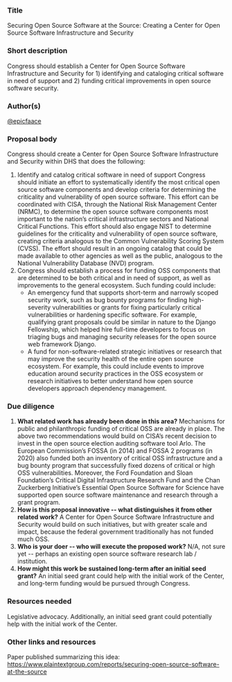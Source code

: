 ### Title

<!-- A short, pithy title for the proposal. -->

Securing Open Source Software at the Source: Creating a Center for Open Source Software Infrastructure and Security

### Short description

<!-- A short, one-sentence description of the proposal. -->

Congress should establish a Center for Open Source Software Infrastructure and Security for 1) identifying and cataloging critical software in need of support and 2) funding critical improvements in open source software security.

### Author(s)

<!-- Put your GitHub username(s) here. The proposal author(s) will "own" the proposal and will be able to accept future changes to it. -->

[@epicfaace](https://github.com/epicfaace)

### Proposal body

<!-- Explain your proposal. Add as much as you want, within reason! -->

Congress should create a Center for Open Source Software Infrastructure and Security within DHS that does the following:
1. Identify and catalog critical software in need of support
Congress should initiate an effort to systematically identify the most critical open source software components and develop criteria for determining the criticality and vulnerability of open source software. This effort can be coordinated with CISA, through the National Risk Management Center (NRMC), to determine the open source software components most important to the nation’s critical infrastructure sectors and National Critical Functions. This effort should also engage NIST to determine guidelines for the criticality and vulnerability of open source software, creating criteria analogous to the Common Vulnerability Scoring System (CVSS). The effort should result in an ongoing catalog that could be made available to other agencies as well as the public, analogous to the National Vulnerability Database (NVD) program.
2. Congress should establish a process for funding OSS components that are determined to be both critical and in need of support, as well as improvements to the general ecosystem. Such funding could include:
    - An emergency fund that supports short-term and narrowly scoped security work, such as bug bounty programs for finding high-severity vulnerabilities or grants for fixing particularly critical vulnerabilities or hardening specific software. For example, qualifying grant proposals could be similar in nature to the Django Fellowship, which helped hire full-time developers to focus on triaging bugs and managing security releases for the open source web framework Django.
    - A fund for non-software-related strategic initiatives or research that may improve the security health of the entire open source ecosystem. For example, this could include events to improve education around security practices in the OSS ecosystem or research initiatives to better understand how open source developers approach dependency management.

### Due diligence

<!-- Please answer the following due diligence questions; it's okay to answer "N/A" if you don't know yet. -->

1. **What related work has already been done in this area?** Mechanisms for public and philanthropic funding of critical OSS are already in place. The above two recommendations would build on CISA’s recent decision to invest in the open source election auditing software tool Arlo. The European Commission’s FOSSA (in 2014) and FOSSA 2 programs (in 2020) also funded both an inventory of critical OSS infrastructure and a bug bounty program that successfully fixed dozens of critical or high OSS vulnerabilities. Moreover, the Ford Foundation and Sloan Foundation’s Critical Digital Infrastructure Research Fund and the Chan Zuckerberg Initiative’s Essential Open Source Software for Science have supported open source software maintenance and research through a grant program. 
2. **How is this proposal innovative -- what distinguishes it from other related work?** A Center for Open Source Software Infrastructure and Security would build on such initiatives, but with greater scale and impact, because the federal government traditionally has not funded much OSS.
3. **Who is your doer -- who will execute the proposed work?** N/A, not sure yet -- perhaps an existing open source software research lab / institution.
4. **How might this work be sustained long-term after an initial seed grant?** An initial seed grant could help with the initial work of the Center, and long-term funding would be pursued through Congress.

### Resources needed

<!-- What resources are needed (grant money, advisors, expertise, etc.) to realize this proposal? -->

Legislative advocacy. Additionally, an initial seed grant could potentially help with the initial work of the Center.

### Other links and resources

<!-- Add any other links, images, or resources that are relevant to the proposal -->

Paper published summarizing this idea: https://www.plaintextgroup.com/reports/securing-open-source-software-at-the-source